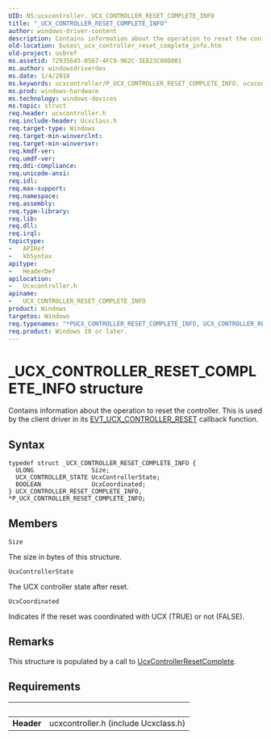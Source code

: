 ```yaml
---
UID: NS:ucxcontroller._UCX_CONTROLLER_RESET_COMPLETE_INFO
title: "_UCX_CONTROLLER_RESET_COMPLETE_INFO"
author: windows-driver-content
description: Contains information about the operation to reset the controller. This is used by the client driver in its EVT_UCX_CONTROLLER_RESET callback function.
old-location: buses\_ucx_controller_reset_complete_info.htm
old-project: usbref
ms.assetid: 72935645-0567-4FC9-962C-3E823C08D001
ms.author: windowsdriverdev
ms.date: 1/4/2018
ms.keywords: ucxcontroller/P_UCX_CONTROLLER_RESET_COMPLETE_INFO, ucxcontroller/_UCX_CONTROLLER_RESET_COMPLETE_INFO, buses._ucx_controller_reset_complete_info, P_UCX_CONTROLLER_RESET_COMPLETE_INFO structure pointer [Buses], P_UCX_CONTROLLER_RESET_COMPLETE_INFO, UCX_CONTROLLER_RESET_COMPLETE_INFO, _UCX_CONTROLLER_RESET_COMPLETE_INFO, *PUCX_CONTROLLER_RESET_COMPLETE_INFO, UCX_CONTROLLER_RESET_COMPLETE_INFO structure [Buses]
ms.prod: windows-hardware
ms.technology: windows-devices
ms.topic: struct
req.header: ucxcontroller.h
req.include-header: Ucxclass.h
req.target-type: Windows
req.target-min-winverclnt: 
req.target-min-winversvr: 
req.kmdf-ver: 
req.umdf-ver: 
req.ddi-compliance: 
req.unicode-ansi: 
req.idl: 
req.max-support: 
req.namespace: 
req.assembly: 
req.type-library: 
req.lib: 
req.dll: 
req.irql: 
topictype:
-	APIRef
-	kbSyntax
apitype:
-	HeaderDef
apilocation:
-	Ucxcontroller.h
apiname:
-	UCX_CONTROLLER_RESET_COMPLETE_INFO
product: Windows
targetos: Windows
req.typenames: "*PUCX_CONTROLLER_RESET_COMPLETE_INFO, UCX_CONTROLLER_RESET_COMPLETE_INFO"
req.product: Windows 10 or later.
---
```


# _UCX_CONTROLLER_RESET_COMPLETE_INFO structure
Contains information about the operation to reset the controller. This is used by the client driver in its <a href="..\ucxcontroller\nc-ucxcontroller-evt_ucx_controller_reset.md">EVT_UCX_CONTROLLER_RESET</a> callback function.

## Syntax
````
typedef struct _UCX_CONTROLLER_RESET_COMPLETE_INFO {
  ULONG                Size;
  UCX_CONTROLLER_STATE UcxControllerState;
  BOOLEAN              UcxCoordinated;
} UCX_CONTROLLER_RESET_COMPLETE_INFO, *P_UCX_CONTROLLER_RESET_COMPLETE_INFO;
````

## Members


`Size`

The size in bytes of this structure.

`UcxControllerState`

The UCX controller state after reset.

`UcxCoordinated`

Indicates if the reset was coordinated with UCX (TRUE) or not (FALSE).

## Remarks
This structure is populated by a call to <a href="..\ucxcontroller\nf-ucxcontroller-ucxcontrollerresetcomplete.md">UcxControllerResetComplete</a>.

## Requirements
| &nbsp; | &nbsp; |
| ---- |:---- |
| **Header** | ucxcontroller.h (include Ucxclass.h) |